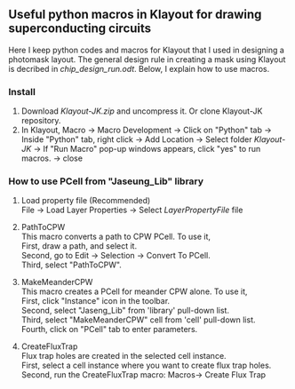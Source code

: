 ## Useful python macros in Klayout for drawing superconducting circuits

Here I keep python codes and macros for Klayout that I used in designing a photomask layout. The general design rule in creating a mask using Klayout is decribed in *chip_design_run.odt*. Below, I explain how to use macros.

### Install
1. Download *Klayout-JK.zip* and uncompress it. Or clone Klayout-JK repository.
2. In Klayout, Macro -> Macro Development -> Click on "Python" tab -> Inside "Python" tab, right click -> Add Location -> Select folder *Klayout-JK* -> If "Run Macro" pop-up windows appears, click "yes" to run macros. -> close

### How to use PCell from "Jaseung_Lib" library

1. Load property file (Recommended)   
File -> Load Layer Properties -> Select *LayerPropertyFile* file 
  
2. PathToCPW  
This macro converts a path to CPW PCell. To use it,  
First, draw a path, and select it.     
Second, go to Edit -> Selection -> Convert To PCell.  
Third, select "PathToCPW".  

3. MakeMeanderCPW  
This macro creates a PCell for meander CPW alone. To use it,   
First, click "Instance" icon in the toolbar.  
Second, select "Jaseng_Lib" from 'library' pull-down list.  
Third, select "MakeMeanderCPW" cell from 'cell' pull-down list.  
Fourth, click on "PCell" tab to enter parameters.  

4. CreateFluxTrap  
Flux trap holes are created in the selected cell instance.     
First, select a cell instance where you want to create flux trap holes.  
Second, run the CreateFluxTrap macro: Macros-> Create Flux Trap
